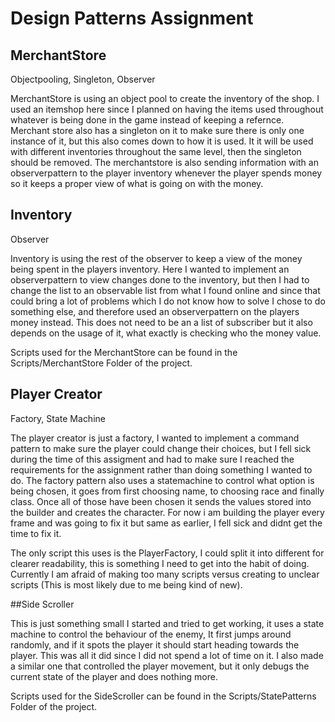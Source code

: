 # Design Patterns Assignment

## MerchantStore

Objectpooling, Singleton, Observer



MerchantStore is using an object pool to create the inventory of the shop. I used an itemshop here since I planned on having the items used throughout whatever is being done in the game instead of keeping a refernce. Merchant store also has a singleton on it to make sure there is only one instance of it, but this also comes down to how it is used. It it will be used with different inventories throughout the same level, then the singleton should be removed. The merchantstore is also sending information with an observerpattern to the player inventory whenever the player spends money so it keeps a proper view of what is going on with the money.

## Inventory

Observer

Inventory is using the rest of the observer to keep a view of the money being spent in the players inventory. Here I wanted to implement an observerpattern to view changes done to the inventory, but then I had to change the list to an observable list from what I found online and since that could bring a lot of problems which I do not know how to solve I chose to do something else, and therefore used an observerpattern on the players money instead. This does not need to be an a list of subscriber but it also depends on the usage of it, what exactly is checking who the money value.

Scripts used for the MerchantStore can be found in the Scripts/MerchantStore Folder of the project.



## Player Creator

Factory, State Machine

The player creator is just a factory, I wanted to implement a command pattern to make sure the player could change their choices, but I fell sick during the time of this assigment and had to make sure I reached the requirements for the assignment rather than doing something I wanted to do. The factory pattern also uses a statemachine to control what option is being chosen, it goes from first choosing name, to choosing race and finally class. Once all of those have been chosen it sends the values stored into the builder and creates the character. For now i am building the player every frame and was going to fix it but same as earlier, I fell sick and didnt get the time to fix it.

The only script this uses is the PlayerFactory, I could split it into different for clearer readability, this is something I need to get into the habit of doing. Currently I am afraid of making too many scripts versus creating to unclear scripts (This is most likely due to me being kind of new).

##Side Scroller

This is just something small I started and tried to get working, it uses a state machine to control the behaviour of the enemy, It first jumps around randomly, and if it spots the player it should start heading towards the player. This was all it did since I did not spend a lot of time on it. I also made a similar one that controlled the player movement, but it only debugs the current state of the player and does nothing more. 

Scripts used for the SideScroller can be found in the Scripts/StatePatterns Folder of the project.

